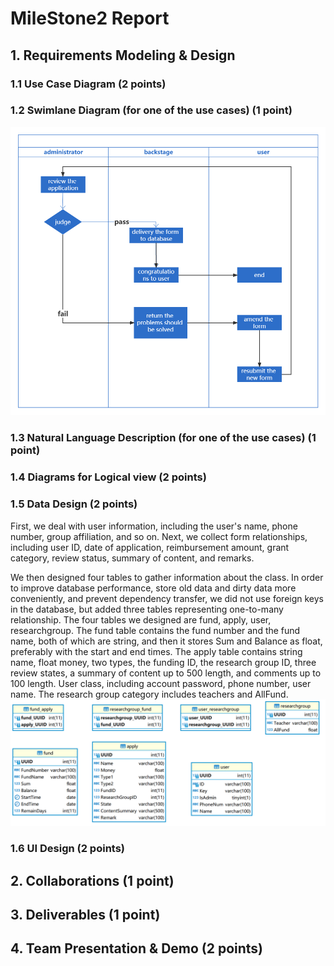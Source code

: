 # MileStone2 Report

## 1. Requirements Modeling & Design

### 1.1 Use Case Diagram (2 points)

### 1.2 Swimlane Diagram (for one of the use cases) (1 point)
![Swimlane Diagram](milstone2_pictures/泳道图.png)
### 1.3 Natural Language Description (for one of the use cases) (1 point)

### 1.4 Diagrams for Logical view (2 points)

### 1.5 Data Design (2 points)
First, we deal with user information, including the user's name, phone number, group affiliation, and so on. Next, we collect form relationships, including user ID, date of application, reimbursement amount, grant category, review status, summary of content, and remarks.


We then designed four tables to gather information about the class. In order to improve database performance, store old data and dirty data more conveniently, and prevent dependency transfer, we did not use foreign keys in the database, but added three tables representing one-to-many relationship. The four tables we designed are fund, apply, user, researchgroup. The fund table contains the fund number and the fund name, both of which are string, and then it stores Sum and Balance as float, preferably with the start and end times. The apply table contains string name, float money, two types, the funding ID, the research group ID, three review states, a summary of content up to 500 length, and comments up to 100 length. User class, including account password, phone number, user name. The research group category includes teachers and AllFund.
![ER](milstone2_pictures/ER.png)
### 1.6 UI Design (2 points)

## 2. Collaborations (1 point)

## 3. Deliverables (1 point)

## 4. Team Presentation & Demo (2 points)

